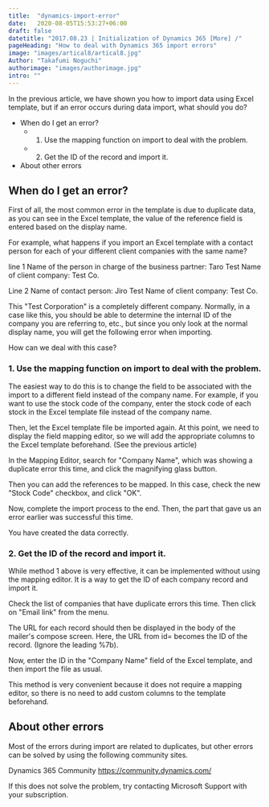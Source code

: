 ```yaml
---
title:  "dynamics-import-error"
date:   2020-08-05T15:53:27+06:00
draft: false
datetitle: "2017.08.23 | Initialization of Dynamics 365 [More] /"
pageHeading: "How to deal with Dynamics 365 import errors"
image: "images/artical8/artical8.jpg"
Author: "Takafumi Noguchi"
authorimage: "images/authorimage.jpg"
intro: ""
---
```

<!-- Intro  -->
In the previous article, we have shown you how to import data using Excel template, but if an error occurs during data import, what should you do?

<!-- Table Of Content -->

* When do I get an error?
  * 1. Use the mapping function on import to deal with the problem.
  * 2. Get the ID of the record and import it.
* About other errors

## When do I get an error?
<!-- Image= error.jpg -->
First of all, the most common error in the template is due to duplicate data, as you can see in the Excel template, the value of the reference field is entered based on the display name.

For example, what happens if you import an Excel template with a contact person for each of your different client companies with the same name?

line 1
Name of the person in charge of the business partner: Taro Test
Name of client company: Test Co.

Line 2
Name of contact person: Jiro Test
Name of client company: Test Co.

This "Test Corporation" is a completely different company. Normally, in a case like this, you should be able to determine the internal ID of the company you are referring to, etc., but since you only look at the normal display name, you will get the following error when importing.
<!-- Image= error1.jpg -->
How can we deal with this case?

### 1. Use the mapping function on import to deal with the problem.
The easiest way to do this is to change the field to be associated with the import to a different field instead of the company name. For example, if you want to use the stock code of the company, enter the stock code of each stock in the Excel template file instead of the company name.
<!-- Image= error2.jpg -->

Then, let the Excel template file be imported again. At this point, we need to display the field mapping editor, so we will add the appropriate columns to the Excel template beforehand. (See the previous article)

In the Mapping Editor, search for "Company Name", which was showing a duplicate error this time, and click the magnifying glass button.
<!-- Image= error3.jpg -->

Then you can add the references to be mapped. In this case, check the new "Stock Code" checkbox, and click "OK".
<!-- Image= error4.jpg -->

Now, complete the import process to the end. Then, the part that gave us an error earlier was successful this time.
<!-- Image= error5.jpg -->

You have created the data correctly.
<!-- Image= error6.jpg -->

### 2. Get the ID of the record and import it.
While method 1 above is very effective, it can be implemented without using the mapping editor. It is a way to get the ID of each company record and import it.

Check the list of companies that have duplicate errors this time. Then click on "Email link" from the menu.
<!-- Image= error7.jpg -->
The URL for each record should then be displayed in the body of the mailer's compose screen.
Here, the URL from id= becomes the ID of the record. (Ignore the leading %7b).

<!-- Image= error8.jpg -->

Now, enter the ID in the "Company Name" field of the Excel template, and then import the file as usual.
<!-- Image= error9.jpg -->

This method is very convenient because it does not require a mapping editor, so there is no need to add custom columns to the template beforehand.

## About other errors
Most of the errors during import are related to duplicates, but other errors can be solved by using the following community sites.

Dynamics 365 Community
https://community.dynamics.com/

If this does not solve the problem, try contacting Microsoft Support with your subscription.
